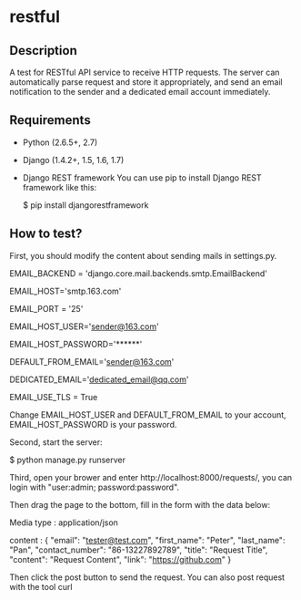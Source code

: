 # restful

## Description

A test for RESTful API service to receive HTTP requests.
The server can automatically parse request and store it 
appropriately, and send an email notification to the 
sender and a dedicated email account immediately.

## Requirements

* Python (2.6.5+, 2.7)
* Django (1.4.2+, 1.5, 1.6, 1.7)
* Django REST framework
You can use pip to install Django REST framework like this:

  $ pip install djangorestframework

## How to test?

First, you should modify the content about sending mails 
in settings.py.

EMAIL_BACKEND = 'django.core.mail.backends.smtp.EmailBackend'

EMAIL_HOST='smtp.163.com'

EMAIL_PORT = '25'

EMAIL_HOST_USER='sender@163.com'

EMAIL_HOST_PASSWORD='******'

DEFAULT_FROM_EMAIL='sender@163.com'

DEDICATED_EMAIL='dedicated_email@qq.com'

EMAIL_USE_TLS = True

Change EMAIL_HOST_USER and DEFAULT_FROM_EMAIL to your 
account,  EMAIL_HOST_PASSWORD is your password. 

Second, start the server:

  $ python manage.py runserver

Third, open your brower and enter http://localhost:8000/requests/,
you can login with "user:admin; password:password". 

Then drag the page to the bottom, fill in the form with the data below:

  Media type : application/json

  content : 
  {
    "email": "tester@test.com",
    "first_name": "Peter",
    "last_name": "Pan",
    "contact_number": "86-13227892789",
    "title": "Request Title",
    "content": "Request Content",
    "link": "https://github.com"
  }
  
Then click the post button to send the request. You can also post
request with the tool curl








